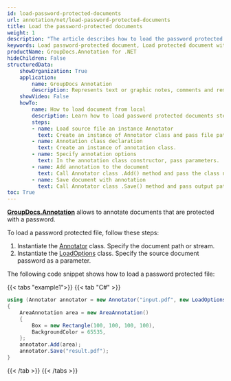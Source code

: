 ```yaml
---
id: load-password-protected-documents
url: annotation/net/load-password-protected-documents
title: Load the password-protected documents
weight: 1
description: "The article describes how to load the password protected PDF, Word, Excel, PowerPoint documents using GroupDocs.Annotation for .NET."
keywords: Load password-protected document, Load protected document with GroupDocs.Annotation
productName: GroupDocs.Annotation for .NET
hideChildren: False
structuredData:
    showOrganization: True
    application:    
        name: GroupDocs Annotation
        description: Represents text or graphic notes, comments and remarks attached to a specific part of the content of the document using C#
    showVideo: False
    howTo:
        name: How to load document from local
        description: Learn how to load password protected documents step by step
        steps:
        - name: Load source file an instance Annotator
          text: Create an instance of Annotator class and pass file path with password to it.
        - name: Annotation class declaration
          text: Create an instance of annotation class.
        - name: Specify annotation options 
          text: In the annotation class constructor, pass parameters.
        - name: Add annotation to the document
          text: Call Annotator class .Add() method and pass the class name annotation.
        - name: Save document with annotation
          text: Call Annotator class .Save() method and pass output path file with class SaveOptions.
toc: True
---
```


[**GroupDocs.Annotation**](https://products.groupdocs.com/annotation/net) allows to annotate documents that are protected with a password.

To load a password protected file, follow these steps:

1. Instantiate the [Annotator](https://reference.groupdocs.com/net/annotation/groupdocs.annotation/annotator) class. Specify the document path or stream.
2. Instantiate the [LoadOptions](https://reference.groupdocs.com/net/annotation/groupdocs.annotation.options/loadoptions) class. Specify the source document password as a parameter.

The following code snippet shows how to load a password protected file:

{{< tabs "example1">}}
{{< tab "C#" >}}
```csharp
using (Annotator annotator = new Annotator("input.pdf", new LoadOptions() { Password = "1234" }))
{
 	AreaAnnotation area = new AreaAnnotation()
    {
       	Box = new Rectangle(100, 100, 100, 100),
       	BackgroundColor = 65535,
    };
    annotator.Add(area);
    annotator.Save("result.pdf");
}
```
{{< /tab >}}
{{< /tabs >}}